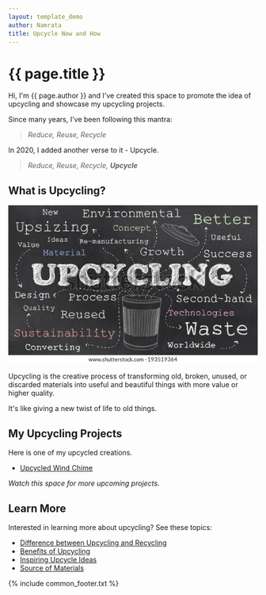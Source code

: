 ```yaml
---
layout: template_demo
author: Namrata
title: Upcycle Now and How
---
```



# {{ page.title }}

Hi, I'm {{ page.author }} and I've created this space to promote the idea of upcycling and showcase my upcycling projects.

Since many years, I've been following this mantra: 

> _Reduce, Reuse, Recycle_

In 2020, I added another verse to it - Upcycle.

> _Reduce, Reuse, Recycle, **Upcycle**_

## What is Upcycling?

![Upcycling](./assets/upcycling.jpg)

Upcycling is the creative process of transforming old, broken, unused, or discarded materials into useful and beautiful things with more value or higher quality.

It's like giving a new twist of life to old things.

## My Upcycling Projects

Here is one of my upcycled creations.

 - [Upcycled Wind Chime](./topics/my-wind-chime)

_Watch this space for more upcoming projects._

## Learn More

Interested in learning more about upcycling? See these topics:

 - [Difference between Upcycling and Recycling](./topics/recycle-upcycle)
 - [Benefits of Upcycling](./topics/benefits)
 - [Inspiring Upcycle Ideas](./topics/inspirations)
 - [Source of Materials](./topics/sources)
 
{% include common_footer.txt %}